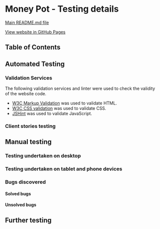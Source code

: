 # Money Pot - Testing details

[Main README.md file](README.md)

[View website in GitHub Pages]()

## Table of Contents ##

## Automated Testing ##

### Validation Services ###

The following validation services and linter were used to check the validity of the website code.
- [W3C Markup Validation]( https://validator.w3.org/) was used to validate HTML.
- [W3C CSS validation](https://jigsaw.w3.org/css-validator/) was used to validate CSS.
- [JSHint](https://jshint.com/) was used to validate JavaScript.

### Client stories testing

## Manual testing

### Testing undertaken on desktop

### Testing undertaken on tablet and phone devices

### Bugs discovered

#### Solved bugs

#### Unsolved bugs

## Further testing

